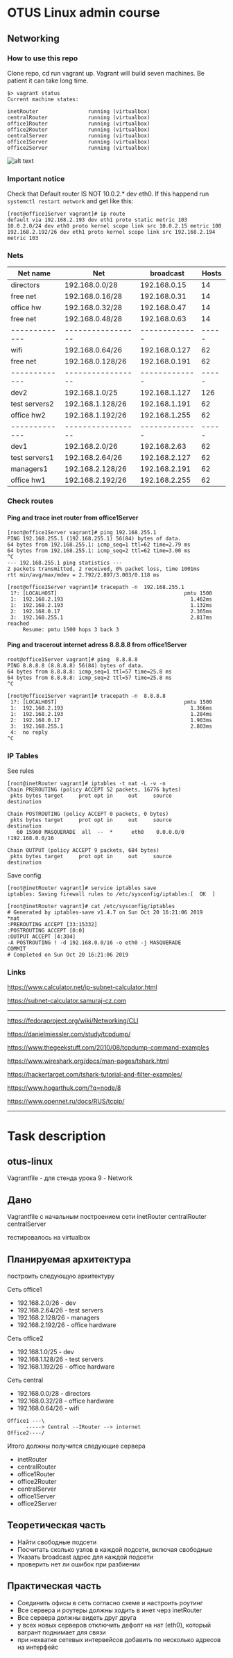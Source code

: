 
# OTUS Linux admin course

## Networking

### How to use this repo

Clone repo, cd run vagrant up. Vagrant will build seven machines. Be patient it can take long time. 

```
$> vagrant status
Current machine states:

inetRouter                running (virtualbox)
centralRouter             running (virtualbox)
office1Router             running (virtualbox)
office2Router             running (virtualbox)
centralServer             running (virtualbox)
office1Server             running (virtualbox)
office2Server             running (virtualbox)
```
![alt text](net-hw.jpg?raw=true)

### Important notice

Check that Default router IS NOT 10.0.2.* dev eth0. If this happend run `systemctl restart network` and get like this:
```
[root@office1Server vagrant]# ip route 
default via 192.168.2.193 dev eth1 proto static metric 103 
10.0.2.0/24 dev eth0 proto kernel scope link src 10.0.2.15 metric 100 
192.168.2.192/26 dev eth1 proto kernel scope link src 192.168.2.194 metric 103 

```

### Nets 

| Net name      | Net               | broadcast     | Hosts |
| ------------- | ----------------- | ------------- | ----- |
| directors     | 192.168.0.0/28    | 192.168.0.15  | 14    |
| free net      | 192.168.0.16/28   | 192.168.0.31  | 14    |
| office hw     | 192.168.0.32/28   | 192.168.0.47  | 14    |
| free net      | 192.168.0.48/28   | 192.168.0.63  | 14    |
| ------------- | ----------------- | ------------- | ----- |
| wifi          | 192.168.0.64/26   | 192.168.0.127 | 62    |
| free net      | 192.168.0.128/26  | 192.168.0.191 | 62    |
| ------------- | ----------------- | ------------- | ----- |
| dev2          | 192.168.1.0/25    | 192.168.1.127 | 126   |
| test servers2 | 192.168.1.128/26  | 192.168.1.191 | 62    |
| office hw2    | 192.168.1.192/26  | 192.168.1.255 | 62    |
| ------------- | ----------------- | ------------- | ----- |
| dev1          | 192.168.2.0/26    | 192.168.2.63  | 62    |
| test servers1 | 192.168.2.64/26   | 192.168.2.127 | 62    |
| managers1     | 192.168.2.128/26  | 192.168.2.191 | 62    |
| office hw1    | 192.168.2.192/26  | 192.168.2.255 | 62    |

### Check routes

#### Ping and trace inet router from office1Server

```
[root@office1Server vagrant]# ping 192.168.255.1
PING 192.168.255.1 (192.168.255.1) 56(84) bytes of data.
64 bytes from 192.168.255.1: icmp_seq=1 ttl=62 time=2.79 ms
64 bytes from 192.168.255.1: icmp_seq=2 ttl=62 time=3.00 ms
^C
--- 192.168.255.1 ping statistics ---
2 packets transmitted, 2 received, 0% packet loss, time 1001ms
rtt min/avg/max/mdev = 2.792/2.897/3.003/0.118 ms

[root@office1Server vagrant]# tracepath -n  192.168.255.1
 1?: [LOCALHOST]                                         pmtu 1500
 1:  192.168.2.193                                         1.462ms 
 1:  192.168.2.193                                         1.132ms 
 2:  192.168.0.17                                          2.365ms 
 3:  192.168.255.1                                         2.817ms reached
     Resume: pmtu 1500 hops 3 back 3 
```

#### Ping and tracerout internet adress 8.8.8.8 from office1Server

```
root@office1Server vagrant]# ping  8.8.8.8
PING 8.8.8.8 (8.8.8.8) 56(84) bytes of data.
64 bytes from 8.8.8.8: icmp_seq=1 ttl=57 time=25.8 ms
64 bytes from 8.8.8.8: icmp_seq=2 ttl=57 time=25.8 ms
^C

[root@office1Server vagrant]# tracepath -n  8.8.8.8
 1?: [LOCALHOST]                                         pmtu 1500
 1:  192.168.2.193                                         1.366ms 
 1:  192.168.2.193                                         1.284ms 
 2:  192.168.0.17                                          1.903ms 
 3:  192.168.255.1                                         2.803ms 
 4:  no reply
^C
```

### IP Tables

See rules
```
[root@inetRouter vagrant]# iptables -t nat -L -v -n
Chain PREROUTING (policy ACCEPT 52 packets, 16776 bytes)
 pkts bytes target     prot opt in     out     source               destination         

Chain POSTROUTING (policy ACCEPT 0 packets, 0 bytes)
 pkts bytes target     prot opt in     out     source               destination         
   60 15960 MASQUERADE  all  --  *      eth0    0.0.0.0/0           !192.168.0.0/16      

Chain OUTPUT (policy ACCEPT 9 packets, 684 bytes)
 pkts bytes target     prot opt in     out     source               destination         
```

Save config
```
[root@inetRouter vagrant]# service iptables save
iptables: Saving firewall rules to /etc/sysconfig/iptables:[  OK  ]

[root@inetRouter vagrant]# cat /etc/sysconfig/iptables
# Generated by iptables-save v1.4.7 on Sun Oct 20 16:21:06 2019
*nat
:PREROUTING ACCEPT [33:15332]
:POSTROUTING ACCEPT [0:0]
:OUTPUT ACCEPT [4:304]
-A POSTROUTING ! -d 192.168.0.0/16 -o eth0 -j MASQUERADE 
COMMIT
# Completed on Sun Oct 20 16:21:06 2019

```

### Links 

https://www.calculator.net/ip-subnet-calculator.html

https://subnet-calculator.samuraj-cz.com

---

https://fedoraproject.org/wiki/Networking/CLI

https://danielmiessler.com/study/tcpdump/

https://www.thegeekstuff.com/2010/08/tcpdump-command-examples

https://www.wireshark.org/docs/man-pages/tshark.html

https://hackertarget.com/tshark-tutorial-and-filter-examples/

https://www.hogarthuk.com/?q=node/8

https://www.opennet.ru/docs/RUS/tcpip/

--------------------------------------------------------------------

# Task description

## otus-linux
Vagrantfile - для стенда урока 9 - Network

## Дано
Vagrantfile с начальным  построением сети
inetRouter
centralRouter
centralServer

тестировалось на virtualbox

## Планируемая архитектура
построить следующую архитектуру

Сеть office1
- 192.168.2.0/26      - dev
- 192.168.2.64/26    - test servers
- 192.168.2.128/26  - managers
- 192.168.2.192/26  - office hardware

Сеть office2
- 192.168.1.0/25      - dev
- 192.168.1.128/26  - test servers
- 192.168.1.192/26  - office hardware


Сеть central
- 192.168.0.0/28    - directors
- 192.168.0.32/28  - office hardware
- 192.168.0.64/26  - wifi

```
Office1 ---\
      -----> Central --IRouter --> internet
Office2----/
```
Итого должны получится следующие сервера
- inetRouter
- centralRouter
- office1Router
- office2Router
- centralServer
- office1Server
- office2Server

## Теоретическая часть
- Найти свободные подсети
- Посчитать сколько узлов в каждой подсети, включая свободные
- Указать broadcast адрес для каждой подсети
- проверить нет ли ошибок при разбиении

## Практическая часть
- Соединить офисы в сеть согласно схеме и настроить роутинг
- Все сервера и роутеры должны ходить в инет черз inetRouter
- Все сервера должны видеть друг друга
- у всех новых серверов отключить дефолт на нат (eth0), который вагрант поднимает для связи
- при нехватке сетевых интервейсов добавить по несколько адресов на интерфейс
